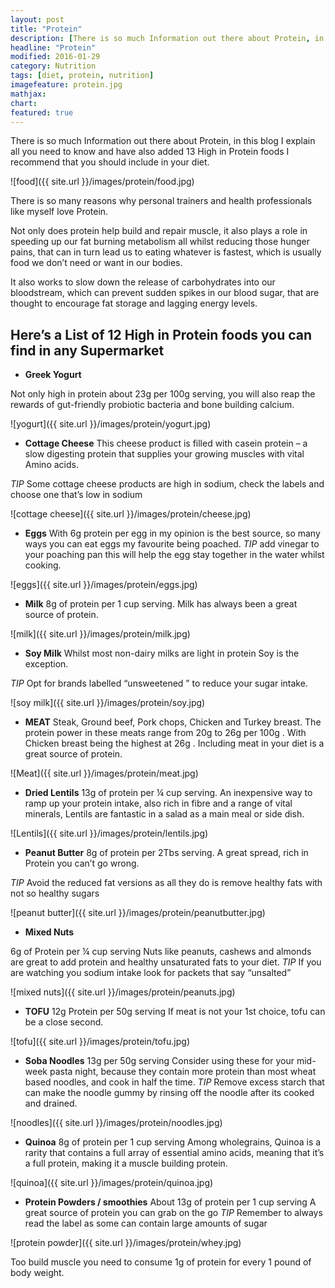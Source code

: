 ```yaml
---
layout: post
title: "Protein"
description: [There is so much Information out there about Protein, in this blog I explain all you need to know and have also added 13 High in Protein foods I recommend that you should include in your diet.]
headline: "Protein"
modified: 2016-01-29
category: Nutrition
tags: [diet, protein, nutrition]
imagefeature: protein.jpg
mathjax: 
chart:
featured: true
---
```


There is so much Information out there about Protein, in this blog I explain all you need to know and have also added 13 High in Protein foods I recommend that you should include in your diet.

![food]({{ site.url }}/images/protein/food.jpg)

There is so many reasons why personal trainers and health professionals like myself love Protein.

Not only does protein help build and repair muscle, it also plays a role in speeding up our fat burning metabolism all whilst reducing those hunger pains, that can in turn lead us to eating whatever is fastest, which is usually food we don’t need or want in our bodies.

It also works to slow down the release of carbohydrates into our bloodstream, which can prevent sudden spikes in our blood sugar, that are thought to encourage fat storage and lagging energy levels.


## Here’s a List of 12 High in Protein foods you can find in any Supermarket



- **Greek Yogurt**

Not only high in protein about 23g per 100g serving, you will also reap the rewards of gut-friendly probiotic bacteria and bone building calcium.

![yogurt]({{ site.url }}/images/protein/yogurt.jpg)

- **Cottage Cheese**
This cheese product is filled with casein protein – a slow digesting protein that supplies your growing muscles with vital Amino acids.

*TIP* Some cottage cheese products are high in sodium, check the labels and choose one that’s low in sodium

![cottage cheese]({{ site.url }}/images/protein/cheese.jpg)

- **Eggs**
With 6g protein per egg in my opinion is the best source, so many ways you can eat eggs my favourite being poached.
*TIP* add vinegar to your poaching pan this will help the egg stay together in the water whilst cooking. 

![eggs]({{ site.url }}/images/protein/eggs.jpg)

- **Milk**
8g of protein per 1 cup serving.
Milk has always been a great source of protein.

![milk]({{ site.url }}/images/protein/milk.jpg)

- **Soy Milk**
Whilst most non-dairy milks are light in protein Soy is the exception.

*TIP* Opt for brands labelled “unsweetened ” to reduce your sugar intake.

![soy milk]({{ site.url }}/images/protein/soy.jpg)

- **MEAT** 
Steak, Ground beef, Pork chops, Chicken and Turkey breast.
The protein power in these meats range from 20g to 26g per 100g .
With Chicken breast being the highest at 26g .
Including meat in your diet is a great source of protein.

![Meat]({{ site.url }}/images/protein/meat.jpg)

- **Dried Lentils**
13g of protein per ¼ cup serving.
An inexpensive way to ramp up your protein intake, also rich in fibre and a range of vital minerals, Lentils are fantastic in a salad as a main meal or side dish.

![Lentils]({{ site.url }}/images/protein/lentils.jpg)

- **Peanut Butter**
8g of protein per 2Tbs serving.
A great spread, rich in Protein you can’t go wrong.

*TIP* Avoid the reduced fat versions as all they do is remove healthy fats with not so healthy sugars

![peanut butter]({{ site.url }}/images/protein/peanutbutter.jpg)

- **Mixed Nuts**

6g of Protein per ¼ cup serving
Nuts like peanuts, cashews and almonds are great to add protein and healthy unsaturated fats to your diet.
*TIP* If you are watching you sodium intake look for packets that say “unsalted” 

![mixed nuts]({{ site.url }}/images/protein/peanuts.jpg)

- **TOFU**
12g Protein per 50g serving
If meat is not your 1st choice, tofu can be a close second.

![tofu]({{ site.url }}/images/protein/tofu.jpg)

- **Soba Noodles**
13g per 50g serving 
Consider using these for your mid-week pasta night, because they contain more protein than most wheat based noodles, and cook in half the time.
*TIP* Remove excess starch that can make the noodle gummy by rinsing off the noodle after its cooked and drained.

![noodles]({{ site.url }}/images/protein/noodles.jpg)

- **Quinoa**
8g of protein per 1 cup serving
Among wholegrains,  Quinoa is a rarity that contains a full array of essential amino acids, meaning that it’s a full protein, making it a muscle building protein.

![quinoa]({{ site.url }}/images/protein/quinoa.jpg)

- **Protein Powders / smoothies**
About 13g of protein per 1 cup serving
A great source of protein you can grab on the go
*TIP* Remember to always read the label as some can contain large amounts of sugar

![protein powder]({{ site.url }}/images/protein/whey.jpg)

Too build muscle you need to consume 1g of protein for every 1 pound of body weight.











